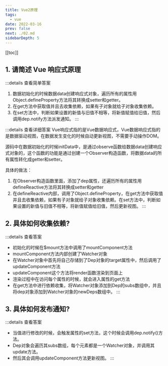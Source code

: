 ```yaml
---
title: Vue2原理
tags: 
  - vue
date: 2022-03-16
prev: false
next: ./02.md
sidebarDepth: 5
---
```


[[toc]]

## 1. 请简述 Vue 响应式原理

:::details 查看简单答案
1. 数据初始化的时候数据data创建响应式对象，遍历所有的属性用Object.defineProperty方法将其转换成setter和getter。
2. 在get方法中获取值并且去收集依赖，如果有子对象就给子对象收集依赖。
3. 在set方法中，判断如果设置的新值与旧值不相等，将新值赋值给旧值，然后调用dep.notify方法派发通知。
:::

:::details 查看详细答案
Vue响应式指的是Vue数据响应式，Vue数据响应式指的是数据驱动视图，在数据发生变化的时候自动更新视图，不需要手动操作DOM。

源码中在数据初始化的时候initData中，是通过observe函数给数据data创建响应式对象的，这个函数的功能是通过创建一个Observer构造函数，将数据data的所有属性转化成getter和setter。

具体的做法：

1. 在Observer构造函数里面，添加了dep属性，还遍历所有的属性用defineReactive方法将其转换成setter和getter
2. 在defineReactive内部，调用了Object.defineProperty，在get方法中获取值并且去收集依赖，如果有子对象就给子对象收集依赖。在set方法中，判断如果设置的新值与旧值不相等，将新值赋值给旧值，然后更新视图。
:::

## 2. 具体如何收集依赖?

:::details 查看答案
- 初始化的时候在$mount方法中调用了mountComponent方法
- mountComponent方法内部创建了Watcher对象
- 在Watcher对象中首先将自己存储到了Dep对象的target属性中，然后调用了updateComponent方法
- updateComponent这个方法将render函数渲染到页面上
- 渲染过程中在访问每个属性的时候，就会进入属性的get方法
- 在get方法中进行依赖收集，将Watcher对象添加到Dep的subs数组中，并且将dep对象添加到Watcher对象的newDeps数组中。
:::

## 3. 具体如何发布通知?

:::details 查看答案
- 当值进行修改的时候，会触发属性的set方法，这个时候会调用dep.notify()方法。
- Dep对象会遍历其subs数组，每个元素都是一个Watcher对象，并调用其update方法。
- 然后其会调用updateComponent方法更新视图。
:::